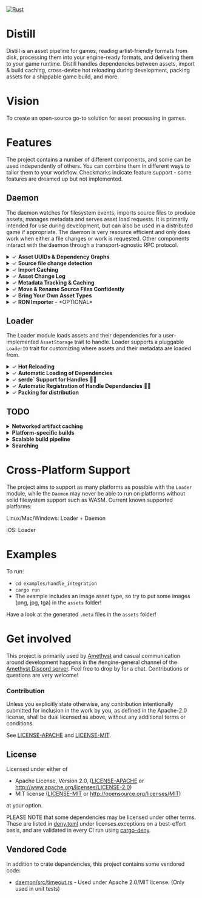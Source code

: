 [![Rust](https://github.com/amethyst/distill/workflows/CI/badge.svg)](https://github.com/amethyst/distill/actions)

# Distill
Distill is an asset pipeline for games, reading artist-friendly formats from disk, processing them into your engine-ready formats, and delivering them to your game runtime. Distill handles dependencies between assets, import & build caching, cross-device hot reloading during development, packing assets for a shippable game build, and more.

# Vision
To create an open-source go-to solution for asset processing in games.

# Features
The project contains a number of different components, and some can be used independently of others. You can combine them in different ways to tailor them to your workflow. Checkmarks indicate feature support - some features are dreamed up but not implemented.

## Daemon 
The daemon watches for filesystem events, imports source files to produce assets, manages metadata and serves asset load requests. It is primarily intended for use during development, but can also be used in a distributed game if appropriate. The daemon is very resource efficient and only does work when either a file changes or work is requested. Other components interact with the daemon through a transport-agnostic RPC protocol.

<details><summary>&check; <b>Asset UUIDs & Dependency Graphs</b></summary><p>Every asset is identified by a 16-byte UUID that is generated when a source file is imported for the first time. Importers also produce an asset's build and load dependencies in terms of UUIDs which can be used to efficiently traverse the dependency graph of an asset without touching the filesystem. </p></details>
<details><summary>&check; <b>Source file change detection</b></summary><p>The daemon watches for filesystem changes and ensures source files are only imported when they change. Metadata and hashes are indexed locally in LMDB and version controlled in .meta files. Filesystem modification time and hashes are used to reduce redundant imports across your whole team to the greatest extent possible.</p></details>
<details><summary>&check; <b>Import Caching</b></summary><p>Assets imported from a source file are cached by a hash of their source file content and its ID, avoiding expensive parsing and disk operations.</p></details>
<details><summary>&check; <b>Asset Change Log</b></summary><p>Asset metadata is maintained in LMDB, a transactional database. The database's consistency guarantees and snapshot support provides a way to synchronize external data stores with the current state of the asset metadata using the Asset Change Log of asset changes.</p></details>
<details><summary>&check; <b>Metadata Tracking & Caching</b></summary><p>When assets are imported from source files, metadata is generated and stored in `.meta` files together with source file, as well as cached in a database. Commit these to version control along with your source files.</p></details>
<details><summary>&check; <b>Move & Rename Source Files Confidently</b></summary><p>Since metadata is stored with the source file and UUIDs are used to identify individual assets, users can move, rename and share source files with others without breaking references between assets.</p></details>
<details><summary>&check; <b>Bring Your Own Asset Types</b></summary><p>Asset types are not included in this project. You define your own asset types and source file formats by implementing the `Importer` trait and registering these with a file extension. The Daemon will automatically run your `Importer` for files with the registered extension as required. All asset types must implement `serde::Serialize` + `serde::Deserialize` + `TypeUuidDynamic` + `Send`.</p></details>
<details><summary>&check; <b>RON Importer</b> - *OPTIONAL*</summary><p>An optional Importer and derive macro is included to simplify usage of serialized Rust types as source files using `serde`.

Type definition:
```rust
#[derive(Serialize, Deserialize, TypeUuid, SerdeImportable)]
#[uuid = "fab4249b-f95d-411d-a017-7549df090a4f"]
pub struct CustomAsset {
    pub cool_string: String,
    pub handle_from_path: Handle<crate::image::Image>,
    pub handle_from_uuid: Handle<crate::image::Image>,
}
```
`custom_asset.ron`:
```
{
    "fab4249b-f95d-411d-a017-7549df090a4f": 
    (
        cool_string: "thanks",
        // This references an asset from a file in the same directory called "amethyst.png"
        handle_from_path: "amethyst.png", 
        // This references an asset with a UUID (see associated .meta file for an asset's UUID)
        handle_from_uuid: "6c5ae1ad-ae30-471b-985b-7d017265f19f"
    )
}
```


</p></details>



## Loader
The Loader module loads assets and their dependencies for a user-implemented `AssetStorage` trait to handle. Loader supports a pluggable `LoaderIO` trait for customizing where assets and their metadata are loaded from.
<details><summary>&check; <b>Hot Reloading</b> </summary><p>The built-in `RpcIO` implementation of `LoaderIO` talks to the `Daemon` and automatically reloads assets when an asset has changed.</p></details>
<details><summary>&check; <b>Automatic Loading of Dependencies</b> </summary><p>When a source file is imported and an asset is produced, dependencies are gathered for the asset and saved as metadata. The Loader automatically ensures that dependencies are loaded before the asset is loaded, and that dependencies are unloaded when they are no longer needed.</p></details>
<details><summary>&check; <b>serde` Support for Handles</b> 🎉💯 </summary><p>An optional Handle type is provided with support for deserialization and serialization using `serde`. Handles can be deserialized as either a UUID or a path.</p></details>
<details><summary>&check; <b>Automatic Registration of Handle Dependencies</b> 🎉💯</summary><p>Handle references that are serialized as part of an asset are automatically registered and the referenced assets are guaranteed to be loaded by the Loader before the depending asset is loaded. This means Handles in assets are always guaranteed to be valid and loaded.</p></details>
<details><summary>&check; <b>Packing for distribution</b></summary><p>To distribute your game, you will want to pack assets into files with enough metadata to load them quickly. The CLI supports packing assets into a file format which the `PackfileIO` implementation supports loading.</p></details>


## TODO
<details><summary><b>Networked artifact caching</b></summary><p>Results of imports and builds can be re-used across your whole team using a networked cache server.</p></details>
<details><summary><b>Platform-specific builds</b></summary><p>Provide customized build parameters when building an asset and tailor the build artifact for a specific platform.</p></details>
<details><summary><b>Scalable build pipeline</b></summary><p>Once assets are imported from sources, the build system aims to be completely pure in the functional programming sense. Inputs to asset builds are all known and declared in the import step. This design enables parallelizable and even distributed builds.</p></details>
<details><summary><b>Searching</b></summary><p>Search tags can be produced at import and are automatically indexed by <a href="https://github.com/tantivy-search/tantivy">tantivy</a> which enables <a href="https://tantivy-search.github.io/bench/">super fast text search</a>. The search index is incrementally maintained by subscribing to the Asset Change Log.</p></details>

# Cross-Platform Support
The project aims to support as many platforms as possible with the `Loader` module, while the `Daemon` may never be able to run on platforms without solid filesystem support such as WASM.
Current known supported platforms:
<p>Linux/Mac/Windows: Loader + Daemon</p>
<p>iOS: Loader</p>

# Examples
To run:
- `cd examples/handle_integration`
- `cargo run`
- The example includes an image asset type, so try to put some images (png, jpg, tga) in the `assets` folder!

Have a look at the generated `.meta` files in the `assets` folder!

# Get involved
This project is primarily used by [Amethyst](https://github.com/amethyst/amethyst) and casual communication around development happens in the #engine-general channel of the [Amethyst Discord server](https://discord.gg/amethyst). Feel free to drop by for a chat. Contributions or questions are very welcome! 

### Contribution

Unless you explicitly state otherwise, any contribution intentionally
submitted for inclusion in the work by you, as defined in the Apache-2.0
license, shall be dual licensed as above, without any additional terms or
conditions.

See [LICENSE-APACHE](LICENSE-APACHE) and [LICENSE-MIT](LICENSE-MIT).

## License

Licensed under either of

* Apache License, Version 2.0, ([LICENSE-APACHE](LICENSE-APACHE) or http://www.apache.org/licenses/LICENSE-2.0)
* MIT license ([LICENSE-MIT](LICENSE-MIT) or http://opensource.org/licenses/MIT)

at your option.

PLEASE NOTE that some dependencies may be licensed under other terms. These are listed in [deny.toml](deny.toml) under licenses.exceptions on a best-effort basis, and are validated in every CI run using [cargo-deny](https://github.com/EmbarkStudios/cargo-deny).

## Vendored Code

In addition to crate dependencies, this project contains some vendored code:
 * [daemon/src/timeout.rs](daemon/src/timeout.rs) - Used under Apache 2.0/MIT license. (Only used in unit tests)
